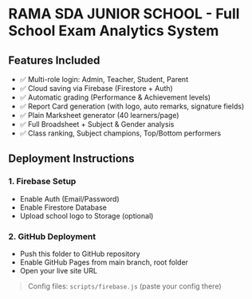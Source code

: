 
# RAMA SDA JUNIOR SCHOOL - Full School Exam Analytics System

## Features Included
- ✅ Multi-role login: Admin, Teacher, Student, Parent
- ✅ Cloud saving via Firebase (Firestore + Auth)
- ✅ Automatic grading (Performance & Achievement levels)
- ✅ Report Card generation (with logo, auto remarks, signature fields)
- ✅ Plain Marksheet generator (40 learners/page)
- ✅ Full Broadsheet + Subject & Gender analysis
- ✅ Class ranking, Subject champions, Top/Bottom performers

## Deployment Instructions

### 1. Firebase Setup
- Enable Auth (Email/Password)
- Enable Firestore Database
- Upload school logo to Storage (optional)

### 2. GitHub Deployment
- Push this folder to GitHub repository
- Enable GitHub Pages from main branch, root folder
- Open your live site URL

> Config files: `scripts/firebase.js` (paste your config there)
